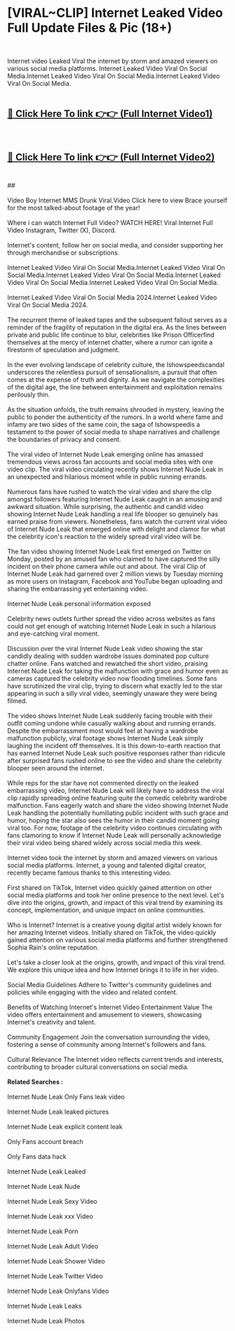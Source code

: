 # [VIRAL~CLIP] Internet Leaked Video Full Update Files & Pic (18+) <br>
<br>

Internet video Leaked Viral the internet by storm and amazed viewers on various social media platforms. Internet Leaked Video Viral On Social Media.Internet Leaked Video Viral On Social Media.Internet Leaked Video Viral On Social Media.<br>
 <br>

##  <a href="https://play.trustnlinepharmacy.us?title=Full Internet&ref=git">🔴 Click Here To link 👉👉 (Full Internet Video1)</a><br>
  <br>

##  <a href="https://play.trustnlinepharmacy.us?title=Full Internet&ref=git">🔴 Click Here To link 👉👉 (Full Internet Video2)</a><br>
  <br>
  ##


  <br>

  <br>
Video Boy Internet MMS Drunk Viral.Video Click here to view Brace yourself for the most talked-about footage of the year!
<br><br>
Where i can watch Internet Full Video? WATCH HERE! Viral Internet Full Video Instagram, Twitter (X), Discord.
<br><br>
Internet's content, follow her on social media, and consider supporting her through merchandise or subscriptions.
<br><br>
Internet Leaked Video Viral On Social Media.Internet Leaked Video Viral On Social Media.Internet Leaked Video Viral On Social Media.Internet Leaked Video Viral On Social Media.Internet Leaked Video Viral On Social Media.
<br><br>
Internet Leaked Video Viral On Social Media 2024.Internet Leaked Video Viral On Social Media 2024.
<br><br>
The recurrent theme of leaked tapes and the subsequent fallout serves as a reminder of the fragility of reputation in the digital era. As the lines between private and public life continue to blur, celebrities like Prison Officerfind themselves at the mercy of internet chatter, where a rumor can ignite a firestorm of speculation and judgment.
<br><br>
In the ever evolving landscape of celebrity culture, the Ishowspeedscandal underscores the relentless pursuit of sensationalism, a pursuit that often comes at the expense of truth and dignity. As we navigate the complexities of the digital age, the line between entertainment and exploitation remains perilously thin.
<br><br>
As the situation unfolds, the truth remains shrouded in mystery, leaving the public to ponder the authenticity of the rumors. In a world where fame and infamy are two sides of the same coin, the saga of Ishowspeedis a testament to the power of social media to shape narratives and challenge the boundaries of privacy and consent.
<br><br>
The viral video of Internet Nude Leak emerging online has amassed tremendous views across fan accounts and social media sites with one video clip. The viral video circulating recently shows Internet Nude Leak in an unexpected and hilarious moment while in public running errands.
<br><br>
Numerous fans have rushed to watch the viral video and share the clip amongst followers featuring Internet Nude Leak caught in an amusing and awkward situation. While surprising, the authentic and candid video showing Internet Nude Leak handling a real life blooper so genuinely has earned praise from viewers. Nonetheless, fans watch the current viral video of Internet Nude Leak that emerged online with delight and clamor for what the celebrity icon's reaction to the widely spread viral video will be.
<br><br>
The fan video showing Internet Nude Leak first emerged on Twitter on Monday, posted by an amused fan who claimed to have captured the silly incident on their phone camera while out and about. The viral Clip of Internet Nude Leak had garnered over 2 million views by Tuesday morning as more users on Instagram, Facebook and YouTube began uploading and sharing the embarrassing yet entertaining video.
<br><br>
Internet Nude Leak personal information exposed
<br><br>
Celebrity news outlets further spread the video across websites as fans could not get enough of watching Internet Nude Leak in such a hilarious and eye-catching viral moment.
<br><br>
Discussion over the viral Internet Nude Leak video showing the star candidly dealing with sudden wardrobe issues dominated pop culture chatter online. Fans watched and rewatched the short video, praising Internet Nude Leak for taking the malfunction with grace and humor even as cameras captured the celebrity video now flooding timelines. Some fans have scrutinized the viral clip, trying to discern what exactly led to the star appearing in such a silly viral video, seemingly unaware they were being filmed.
<br><br>
The video shows Internet Nude Leak suddenly facing trouble with their outfit coming undone while casually walking about and running errands. Despite the embarrassment most would feel at having a wardrobe malfunction publicly, viral footage shows Internet Nude Leak simply laughing the incident off themselves. It is this down-to-earth reaction that has earned Internet Nude Leak such positive responses rather than ridicule after surprised fans rushed online to see the video and share the celebrity blooper seen around the internet.
<br><br>
While reps for the star have not commented directly on the leaked embarrassing video, Internet Nude Leak will likely have to address the viral clip rapidly spreading online featuring quite the comedic celebrity wardrobe malfunction. Fans eagerly watch and share the video showing Internet Nude Leak handling the potentially humiliating public incident with such grace and humor, hoping the star also sees the humor in their candid moment going viral too. For now, footage of the celebrity video continues circulating with fans clamoring to know if Internet Nude Leak will personally acknowledge their viral video being shared widely across social media this week.
<br><br>
Internet video took the internet by storm and amazed viewers on various social media platforms. Internet, a young and talented digital creator, recently became famous thanks to this interesting video.
<br><br>
First shared on TikTok, Internet video quickly gained attention on other social media platforms and took her online presence to the next level. Let's dive into the origins, growth, and impact of this viral trend by examining its concept, implementation, and unique impact on online communities.
<br><br>
Who is Internet? Internet is a creative young digital artist widely known for her amazing Internet videos. Initially shared on TikTok, the video quickly gained attention on various social media platforms and further strengthened Sophia Rain's online reputation.
<br><br>
Let's take a closer look at the origins, growth, and impact of this viral trend. We explore this unique idea and how Internet brings it to life in her video.
<br><br>
Social Media Guidelines Adhere to Twitter's community guidelines and policies while engaging with the video and related content.
<br><br>
Benefits of Watching Internet's Internet Video Entertainment Value The video offers entertainment and amusement to viewers, showcasing Internet's creativity and talent.
<br><br>
Community Engagement Join the conversation surrounding the video, fostering a sense of community among Internet's followers and fans.
<br><br>
Cultural Relevance The Internet video reflects current trends and interests, contributing to broader cultural conversations on social media.
<br><br>
<strong>Related Searches :</strong>
<br><br>
Internet Nude Leak Only Fans leak video
<br><br>
Internet Nude Leak leaked pictures
<br><br>
Internet Nude Leak explicit content leak
<br><br>
Only Fans account breach
<br><br>
Only Fans data hack
<br><br>
Internet Nude Leak Leaked
<br><br>
Internet Nude Leak Nude
<br><br>
Internet Nude Leak Sexy Video
<br><br>
Internet Nude Leak xxx Video
<br><br>
Internet Nude Leak Porn
<br><br>
Internet Nude Leak Adult Video
<br><br>
Internet Nude Leak Shower Video
<br><br>
Internet Nude Leak Twitter Video
<br><br>
Internet Nude Leak Onlyfans Video
<br><br>
Internet Nude Leak Leaks
<br><br>
Internet Nude Leak Photos